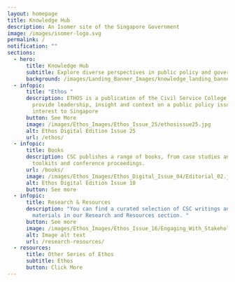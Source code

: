 ```yaml
---
layout: homepage
title: Knowledge Hub
description: An Isomer site of the Singapore Government
image: /images/isomer-logo.svg
permalink: /
notification: ""
sections:
  - hero:
      title: Knowledge Hub
      subtitle: Explore diverse perspectives in public policy and governance.
      background: /images/Landing_Banner_Images/knowledge_landing_banner.jpg
  - infopic:
      title: "Ethos "
      description: ETHOS is a publication of the Civil Service College aiming to
        provide leadership, insight and context on a public policy issues of
        interest to Singapore
      button: See More
      image: /images/Ethos_Images/Ethos_Issue_25/ethosissue25.jpg
      alt: Ethos Digital Edition Issue 25
      url: /ethos/
  - infopic:
      title: Books
      description: CSC publishes a range of books, from case studies and primers, to
        toolkits and conference proceedings.
      url: /books/
      image: /images/Ethos_Images/Ethos_Digital_Issue_04/Editorial_02.jpg
      alt: Ethos Digital Edition Issue 10
      button: See more
  - infopic:
      title: Research & Resources
      description: "You can find a curated selection of CSC writings and event
        materials in our Research and Resources section. "
      button: See more
      image: /images/Ethos_Images/Ethos_Issue_16/Engaging_With_Stakeholders_For_Banner.png
      alt: Image alt text
      url: /research-resources/
  - resources:
      title: Other Series of Ethos
      subtitle: Ethos
      button: Click More
---
```

